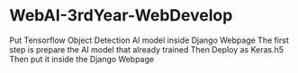 # WebAI-3rdYear-WebDevelop
Put Tensorflow Object Detection AI model inside Django Webpage
The first step is prepare the AI model that already trained
Then Deploy as Keras.h5
Then put it inside the Django Webpage
